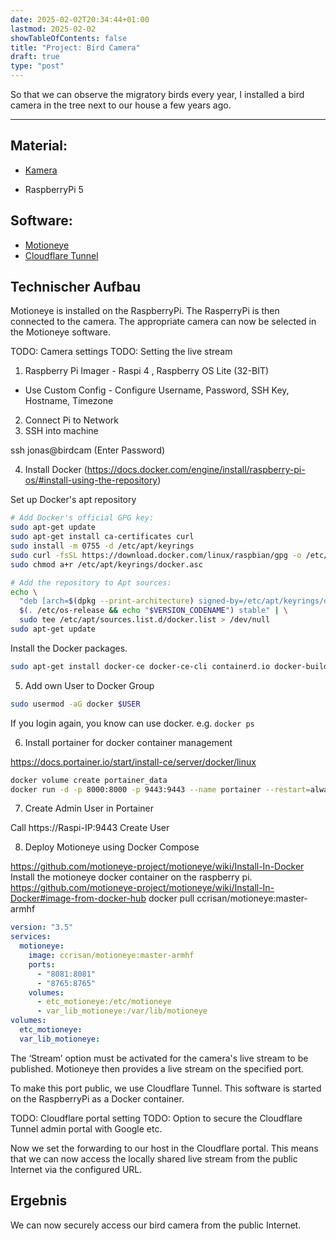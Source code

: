 ```yaml
---
date: 2025-02-02T20:34:44+01:00
lastmod: 2025-02-02
showTableOfContents: false
title: "Project: Bird Camera"
draft: true
type: "post"
---
```


So that we can observe the migratory birds every year, I installed a bird camera in the tree next to our house a few years ago.

---

## Material:

* [Kamera](https://electreeks.de/startseite/2-raspberry-pi-kamera-175-super-weitwinkelobjektiv-automatik-infrarot-sperrfilter-full-hd-mit-infrarot-leds)

* RaspberryPi 5

## Software:


* [Motioneye](https://github.com/motioneye-project/motioneye)
* [Cloudflare Tunnel](https://developers.cloudflare.com/cloudflare-one/connections/connect-networks/)

## Technischer Aufbau

Motioneye is installed on the RaspberryPi. The RasperryPi is then connected to the camera. The appropriate camera can now be selected in the Motioneye software.

TODO: Camera settings
TODO: Setting the live stream
1. Raspberry Pi Imager - Raspi 4 , Raspberry OS Lite (32-BIT)
- Use Custom Config - Configure Username, Password, SSH Key, Hostname, Timezone
2. Connect Pi to Network
3. SSH into machine

ssh jonas@birdcam
(Enter Password)

4. Install Docker (https://docs.docker.com/engine/install/raspberry-pi-os/#install-using-the-repository)

Set up Docker's apt repository
```bash
# Add Docker's official GPG key:
sudo apt-get update
sudo apt-get install ca-certificates curl
sudo install -m 0755 -d /etc/apt/keyrings
sudo curl -fsSL https://download.docker.com/linux/raspbian/gpg -o /etc/apt/keyrings/docker.asc
sudo chmod a+r /etc/apt/keyrings/docker.asc

# Add the repository to Apt sources:
echo \
  "deb [arch=$(dpkg --print-architecture) signed-by=/etc/apt/keyrings/docker.asc] https://download.docker.com/linux/raspbian \
  $(. /etc/os-release && echo "$VERSION_CODENAME") stable" | \
  sudo tee /etc/apt/sources.list.d/docker.list > /dev/null
sudo apt-get update
```

Install the Docker packages.
```bash
sudo apt-get install docker-ce docker-ce-cli containerd.io docker-buildx-plugin docker-compose-plugin
```

5. Add own User to Docker Group

```bash
sudo usermod -aG docker $USER
```
If you login again, you know can use docker. e.g. `docker ps`

6. Install portainer for docker container management

https://docs.portainer.io/start/install-ce/server/docker/linux

```bash
docker volume create portainer_data
docker run -d -p 8000:8000 -p 9443:9443 --name portainer --restart=always -v /var/run/docker.sock:/var/run/docker.sock -v portainer_data:/data portainer/portainer-ce:2.21.5
```

7. Create Admin User in Portainer

Call https://Raspi-IP:9443
Create User

8. Deploy Motioneye using Docker Compose

https://github.com/motioneye-project/motioneye/wiki/Install-In-Docker
Install the motioneye docker container on the raspberry pi. 
https://github.com/motioneye-project/motioneye/wiki/Install-In-Docker#image-from-docker-hub
docker pull ccrisan/motioneye:master-armhf

```yaml
version: "3.5"
services:
  motioneye:
    image: ccrisan/motioneye:master-armhf
    ports:
      - "8081:8081"
      - "8765:8765"
    volumes:
      - etc_motioneye:/etc/motioneye
      - var_lib_motioneye:/var/lib/motioneye
volumes:
  etc_motioneye:
  var_lib_motioneye:
```
The ‘Stream’ option must be activated for the camera's live stream to be published. Motioneye then provides a live stream on the specified port.

To make this port public, we use Cloudflare Tunnel.
This software is started on the RaspberryPi as a Docker container.

TODO: Cloudflare portal setting
TODO: Option to secure the Cloudflare Tunnel admin portal with Google etc.

Now we set the forwarding to our host in the Cloudflare portal.  This means that we can now access the locally shared live stream from the public Internet via the configured URL.

## Ergebnis

We can now securely access our bird camera from the public Internet.